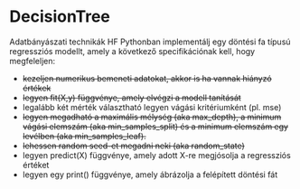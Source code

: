 # DecisionTree
Adatbányászati technikák HF
Pythonban implementálj egy döntési fa típusú regressziós modellt, amely a következő specifikációnak kell, hogy megfeleljen:

<ul>
<li><s>kezeljen numerikus bemeneti adatokat, akkor is ha vannak hiányzó értékek</s></li>
<li><s>legyen fit(X,y) függvénye, amely elvégzi a modell tanítását</s></li>
<li>legalább két mérték választható legyen vágási kritériumként (pl. mse)</li>
<li><s>legyen megadható a maximális mélység (aka max_depth), a minimum vágási elemszám (aka min_samples_split) és a minimum elemszám egy levélben (aka min_samples_leaf).</s></li>
<li><s>lehessen random seed-et megadni neki (aka random_state)</s></li>
<li>legyen predict(X) függvénye, amely adott X-re megjósolja a regressziós értéket</li>
<li>legyen egy print() függvénye, amely ábrázolja a felépített döntési fát </li>
 </ul>
